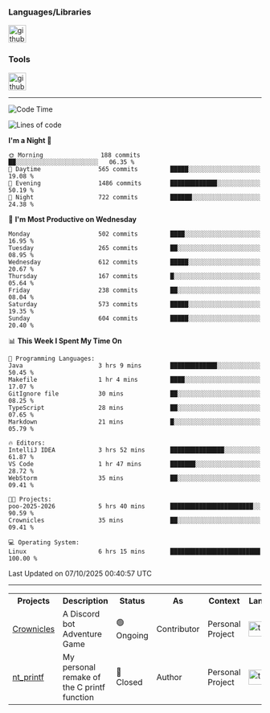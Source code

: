 <div>
    <h3>Languages/Libraries</h3>
    <img alt="github-chart" src="https://skillicons.dev/icons?i=c,py,js,ts,discordjs,html,css,md" height="35px">
</div>
<div>
    <h3>Tools</h3>
    <img alt="github-chart" src="https://skillicons.dev/icons?i=discord,git,github,gitlab,vim,vscode,webstorm,pycharm,ubuntu,pnpm,nodejs,docker" height="35px">
</div>

---
<!--START_SECTION:waka-->
![Code Time](http://img.shields.io/badge/Code%20Time-340%20hrs%202%20mins-blue)

![Lines of code](https://img.shields.io/badge/From%20Hello%20World%20I%27ve%20Written-147.7%20thousand%20lines%20of%20code-blue)

**I'm a Night 🦉** 

```text
🌞 Morning                188 commits         ██░░░░░░░░░░░░░░░░░░░░░░░   06.35 % 
🌆 Daytime                565 commits         █████░░░░░░░░░░░░░░░░░░░░   19.08 % 
🌃 Evening                1486 commits        █████████████░░░░░░░░░░░░   50.19 % 
🌙 Night                  722 commits         ██████░░░░░░░░░░░░░░░░░░░   24.38 % 
```
📅 **I'm Most Productive on Wednesday** 

```text
Monday                   502 commits         ████░░░░░░░░░░░░░░░░░░░░░   16.95 % 
Tuesday                  265 commits         ██░░░░░░░░░░░░░░░░░░░░░░░   08.95 % 
Wednesday                612 commits         █████░░░░░░░░░░░░░░░░░░░░   20.67 % 
Thursday                 167 commits         █░░░░░░░░░░░░░░░░░░░░░░░░   05.64 % 
Friday                   238 commits         ██░░░░░░░░░░░░░░░░░░░░░░░   08.04 % 
Saturday                 573 commits         █████░░░░░░░░░░░░░░░░░░░░   19.35 % 
Sunday                   604 commits         █████░░░░░░░░░░░░░░░░░░░░   20.40 % 
```


📊 **This Week I Spent My Time On** 

```text
💬 Programming Languages: 
Java                     3 hrs 9 mins        █████████████░░░░░░░░░░░░   50.45 % 
Makefile                 1 hr 4 mins         ████░░░░░░░░░░░░░░░░░░░░░   17.07 % 
GitIgnore file           30 mins             ██░░░░░░░░░░░░░░░░░░░░░░░   08.25 % 
TypeScript               28 mins             ██░░░░░░░░░░░░░░░░░░░░░░░   07.65 % 
Markdown                 21 mins             █░░░░░░░░░░░░░░░░░░░░░░░░   05.79 % 

🔥 Editors: 
IntelliJ IDEA            3 hrs 52 mins       ███████████████░░░░░░░░░░   61.87 % 
VS Code                  1 hr 47 mins        ███████░░░░░░░░░░░░░░░░░░   28.72 % 
WebStorm                 35 mins             ██░░░░░░░░░░░░░░░░░░░░░░░   09.41 % 

🐱‍💻 Projects: 
poo-2025-2026            5 hrs 40 mins       ███████████████████████░░   90.59 % 
Crownicles               35 mins             ██░░░░░░░░░░░░░░░░░░░░░░░   09.41 % 

💻 Operating System: 
Linux                    6 hrs 15 mins       █████████████████████████   100.00 % 
```


 Last Updated on 07/10/2025 00:40:57 UTC
<!--END_SECTION:waka-->

---
<table>
    <tr>
        <th>Projects</th>
        <th>Description</th>
        <th>Status</th>
        <th>As</th>
        <th>Context</th>
        <th>Language</th>
    </tr>
    <tr>
        <td>
            <a href="https://github.com/Crownicles/Crownicles">Crownicles</a>
        </td>
        <td>
            A Discord bot Adventure Game
        </td>
        <td>
            🟢 Ongoing
        </td>
        <td>
            Contributor
        </td>
        <td>
            Personal Project
        </td>
        <td>
            <img alt="ts icon" src="https://skillicons.dev/icons?i=ts" height="30px">
        </td>
    </tr>
        <td>
            <a href="https://github.com/Ntalcme/nt_printf">nt_printf</a>
        </td>
        <td>
             My personal remake of the C printf function 
        </td>
        <td>
            🔴 Closed
        </td>
        <td>
            Author
        </td>
        <td>
            Personal Project
        </td>
        <td>
            <img alt="ts icon" src="https://skillicons.dev/icons?i=c" height="30px">
        </td>
    </tr>
</table>
